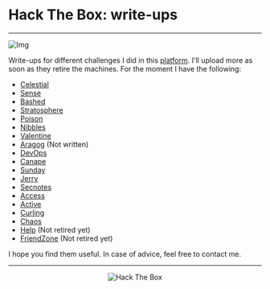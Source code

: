 # Hack The Box: write-ups

---

![Img](https://i.ytimg.com/vi/CxtMMgqfXY8/maxresdefault.jpg)

Write-ups for different challenges I did in this [platform](https://www.hackthebox.eu). I'll upload more as soon as they retire the machines. For the moment I have the following:

* [Celestial](https://github.com/diego95root/HackTheBox/tree/master/Celestial)
* [Sense](https://github.com/diego95root/HackTheBox/tree/master/Sense)
* [Bashed](https://github.com/diego95root/HackTheBox/tree/master/Bashed)
* [Stratosphere](https://github.com/diego95root/HackTheBox/tree/master/Stratosphere)
* [Poison](https://github.com/diego95root/HackTheBox/tree/master/Poison)
* [Nibbles](https://github.com/diego95root/HackTheBox/tree/master/Nibbles)
* [Valentine](https://github.com/diego95root/HackTheBox/tree/master/Valentine)
* [Aragog](https://github.com/diego95root/HackTheBox/tree/master/Aragog) (Not written)
* [DevOps](https://github.com/diego95root/HackTheBox/tree/master/DevOps)
* [Canape](https://github.com/diego95root/HackTheBox/tree/master/Canape)
* [Sunday](https://github.com/diego95root/HackTheBox/tree/master/Sunday)
* [Jerry](https://github.com/diego95root/HackTheBox/tree/master/Jerry)
* [Secnotes](https://github.com/diego95root/HackTheBox/tree/master/Secnotes)
* [Access](https://github.com/diego95root/HackTheBox/tree/master/Access)
* [Active](https://github.com/diego95root/HackTheBox/tree/master/Active)
* [Curling](https://github.com/diego95root/HackTheBox/tree/master/Curling)
* [Chaos](https://github.com/diego95root/HackTheBox/tree/master/Chaos)
* [Help](https://github.com/diego95root/HackTheBox/tree/master/Help) (Not retired yet)
* [FriendZone](https://github.com/diego95root/HackTheBox/tree/master/FriendZone) (Not retired yet)

I hope you find them useful. In case of advice, feel free to contact me.

---

<p align="center">
<img src="https://www.hackthebox.eu/badge/image/31531" alt="Hack The Box">
</p>
